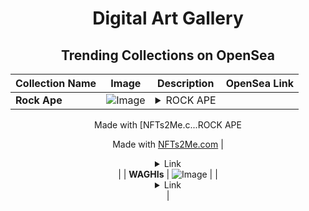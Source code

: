 <div align="center">

# Digital Art Gallery

## Trending Collections on OpenSea

| Collection Name                       | Image                                                                                     | Description                       | OpenSea Link                                                                                          |
|---------------------------------------|-------------------------------------------------------------------------------------------|-----------------------------------|--------------------------------------------------------------------------------------------------------|
| **Rock Ape** | ![Image](https://i.seadn.io/s/raw/files/2b007e6cc8f5d8e200c818f25a878c8b.webp?w=500&auto=format?w=200&auto=format) | <details><summary>ROCK APE

Made with [NFTs2Me.c...</summary>ROCK APE

Made with [NFTs2Me.com](https://nfts2me.com/)</details> | <details><summary>Link</summary>[Rock Ape](https://opensea.io/collection/rock-ape-2)</details> |
| **WAGHIs** | ![Image](https://i.seadn.io/s/raw/files/84e8a352c893badbb9864981319404df.gif?w=500&auto=format?w=200&auto=format) |  | <details><summary>Link</summary>[WAGHIs](https://opensea.io/collection/waghis-106)</details> |

</div>